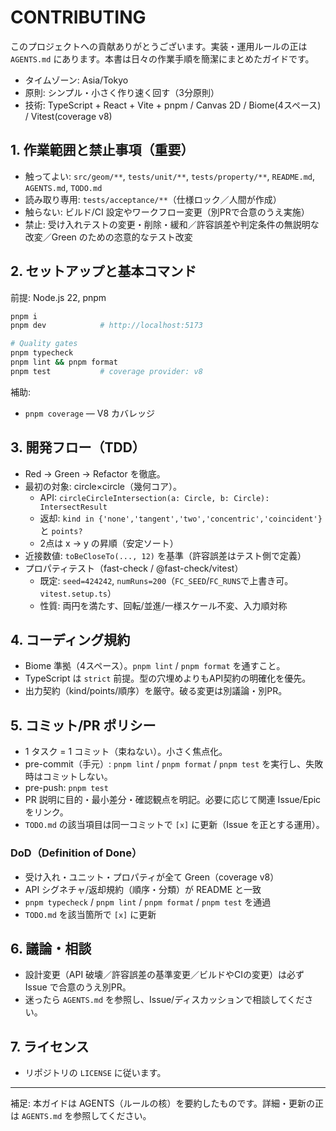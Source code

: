 # CONTRIBUTING

このプロジェクトへの貢献ありがとうございます。実装・運用ルールの正は `AGENTS.md` にあります。本書は日々の作業手順を簡潔にまとめたガイドです。

- タイムゾーン: Asia/Tokyo
- 原則: シンプル・小さく作り速く回す（3分原則）
- 技術: TypeScript + React + Vite + pnpm / Canvas 2D / Biome(4スペース) / Vitest(coverage v8)

## 1. 作業範囲と禁止事項（重要）
- 触ってよい: `src/geom/**`, `tests/unit/**`, `tests/property/**`, `README.md`, `AGENTS.md`, `TODO.md`
- 読み取り専用: `tests/acceptance/**`（仕様ロック／人間が作成）
- 触らない: ビルド/CI 設定やワークフロー変更（別PRで合意のうえ実施）
- 禁止: 受け入れテストの変更・削除・緩和／許容誤差や判定条件の無説明な改変／Green のための恣意的なテスト改変

## 2. セットアップと基本コマンド
前提: Node.js 22, pnpm

```bash
pnpm i
pnpm dev            # http://localhost:5173

# Quality gates
pnpm typecheck
pnpm lint && pnpm format
pnpm test           # coverage provider: v8
```

補助:
- `pnpm coverage` — V8 カバレッジ

## 3. 開発フロー（TDD）
- Red → Green → Refactor を徹底。
- 最初の対象: circle×circle（幾何コア）。
  - API: `circleCircleIntersection(a: Circle, b: Circle): IntersectResult`
  - 返却: `kind in {'none','tangent','two','concentric','coincident'}` と `points?`
  - 2点は x → y の昇順（安定ソート）
- 近接数値: `toBeCloseTo(..., 12)` を基準（許容誤差はテスト側で定義）
- プロパティテスト（fast-check / @fast-check/vitest）
  - 既定: `seed=424242`, `numRuns=200`（`FC_SEED`/`FC_RUNS`で上書き可。`vitest.setup.ts`）
  - 性質: 両円を満たす、回転/並進/一様スケール不変、入力順対称

## 4. コーディング規約
- Biome 準拠（4スペース）。`pnpm lint` / `pnpm format` を通すこと。
- TypeScript は `strict` 前提。型の穴埋めよりもAPI契約の明確化を優先。
- 出力契約（kind/points/順序）を厳守。破る変更は別議論・別PR。

## 5. コミット/PR ポリシー
- 1 タスク = 1 コミット（束ねない）。小さく焦点化。
- pre-commit（手元）: `pnpm lint` / `pnpm format` / `pnpm test` を実行し、失敗時はコミットしない。
- pre-push: `pnpm test`
- PR 説明に目的・最小差分・確認観点を明記。必要に応じて関連 Issue/Epic をリンク。
- `TODO.md` の該当項目は同一コミットで `[x]` に更新（Issue を正とする運用）。

### DoD（Definition of Done）
- 受け入れ・ユニット・プロパティが全て Green（coverage v8）
- API シグネチャ/返却規約（順序・分類）が README と一致
- `pnpm typecheck` / `pnpm lint` / `pnpm format` / `pnpm test` を通過
- `TODO.md` を該当箇所で `[x]` に更新

## 6. 議論・相談
- 設計変更（API 破壊／許容誤差の基準変更／ビルドやCIの変更）は必ず Issue で合意のうえ別PR。
- 迷ったら `AGENTS.md` を参照し、Issue/ディスカッションで相談してください。

## 7. ライセンス
- リポジトリの `LICENSE` に従います。

---
補足: 本ガイドは AGENTS（ルールの核）を要約したものです。詳細・更新の正は `AGENTS.md` を参照してください。
